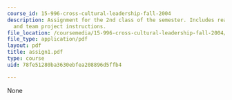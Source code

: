 ```yaml
---
course_id: 15-996-cross-cultural-leadership-fall-2004
description: Assignment for the 2nd class of the semester. Includes reading assignment
  and team project instructions.
file_location: /coursemedia/15-996-cross-cultural-leadership-fall-2004/78fe51280ba3630ebfea208896d5ffb4_assign1.pdf
file_type: application/pdf
layout: pdf
title: assign1.pdf
type: course
uid: 78fe51280ba3630ebfea208896d5ffb4

---
```

None